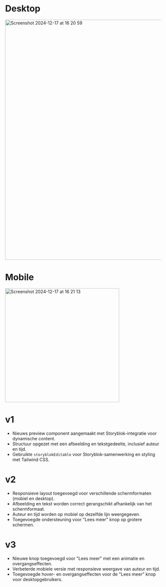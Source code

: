 # Desktop
<img width="778" alt="Screenshot 2024-12-17 at 16 20 59" src="https://github.com/user-attachments/assets/e3511155-e547-4b30-986b-a659a91cee5e" />

# Mobile
<img width="369" alt="Screenshot 2024-12-17 at 16 21 13" src="https://github.com/user-attachments/assets/5e27b91a-51e9-4595-8ef9-e63e3e3a197f" />

# v1
- Nieuws preview component aangemaakt met Storyblok-integratie voor dynamische content.
- Structuur opgezet met een afbeelding en tekstgedeelte, inclusief auteur en tijd.
- Gebruikte `storyblokEditable` voor Storyblok-samenwerking en styling met Tailwind CSS.

# v2
- Responsieve layout toegevoegd voor verschillende schermformaten (mobiel en desktop).
- Afbeelding en tekst worden correct gerangschikt afhankelijk van het schermformaat.
- Auteur en tijd worden op mobiel op dezelfde lijn weergegeven.
- Toegevoegde ondersteuning voor "Lees meer" knop op grotere schermen.

# v3
- Nieuwe knop toegevoegd voor "Lees meer" met een animatie en overgangseffecten.
- Verbeterde mobiele versie met responsieve weergave van auteur en tijd.
- Toegevoegde hover- en overgangseffecten voor de "Lees meer" knop voor desktopgebruikers.

